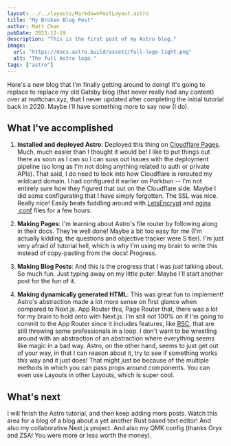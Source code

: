 ```yaml
---
layout: ../../layouts/MarkdownPostLayout.astro
title: "My Broken Blog Post"
author: Matt Chan
pubDate: 2023-12-19
description: "This is the first post of my Astro blog."
image:
  url: "https://docs.astro.build/assets/full-logo-light.png"
  alt: "The full Astro logo."
tags: ["astro"]
---
```


Here's a new blog that I'm finally getting around to doing! It's going to replace to replace my old Gatsby blog (that never really had any content) over at mattchan.xyz, that I never updated after completing the initial tutorial back in 2020. Maybe I'll have something more to say now (I do).

## What I've accomplished

1. **Installed and deployed Astro**: Deployed this thing on [Cloudflare Pages](https://pages.cloudflare.com/). Much, much easier than I thought it would be! I like to put things out there as soon as I can so I can suss out issues with the deployment pipeline (so long as I'm not doing anything related to auth or private APIs). That said, I do need to look into how Cloudflare is rerouted my wildcard domain. I had configured it earlier on Porkbun -- I'm not entirely sure how they figured that out on the Cloudflare side. Maybe I did some configurating that I have simply forgotten. The SSL was nice. Really nice! Easily beats fuddling around with [LetsEncrypt](https://certbot.eff.org/instructions?ws=nginx&os=ubuntufocal) and [nginx .conf](https://www.nginx.com/resources/wiki/start/topics/examples/full/) files for a few hours.

2. **Making Pages**: I'm learning about Astro's file router by following along in their docs. They're well done! Maybe a bit too easy for me (I'm actually kidding, the questions and objective tracker were S tier). I'm just very afraid of tutorial hell, which is why I'm using my brain to write this instead of copy-pasting from the docs! Progress.

3. **Making Blog Posts**: And this is the progress that I was _just_ talking about. So much fun. Just typing away on my little puter. Maybe I'll start another post for the fun of it.

4. **Making dynamically generated HTML**: This was great fun to implement! Astro's abstraction made a lot more sense on first glance when compared to Next.js. App Router this, Page Router that, there was a lot for my brain to hold onto with Next.js. I'm still not 100% on if I'm going to commit to the App Router since it includes features, like [RSC](https://www.joshwcomeau.com/react/server-components/), that are still throwing some professionals in a loop. I don't want to be wrestling around with an abstraction of an abstraction where everything seems like magic in a bad way. Astro, on the other hand, seems to just get out of your way, in that I can reason about it, try to see if something works _this_ way and it just does! That might just be because of the multiple methods in which you can pass props around components. You can even use Layouts in other Layouts, which is super cool.

## What's next

I will finish the Astro tutorial, and then keep adding more posts. Watch this area for a blog of a blog about a yet another Rust based text editor! And also my collaborative Next.js project. And also my QMK config (thanks Oryx and ZSA! You were more or less worth the money).
